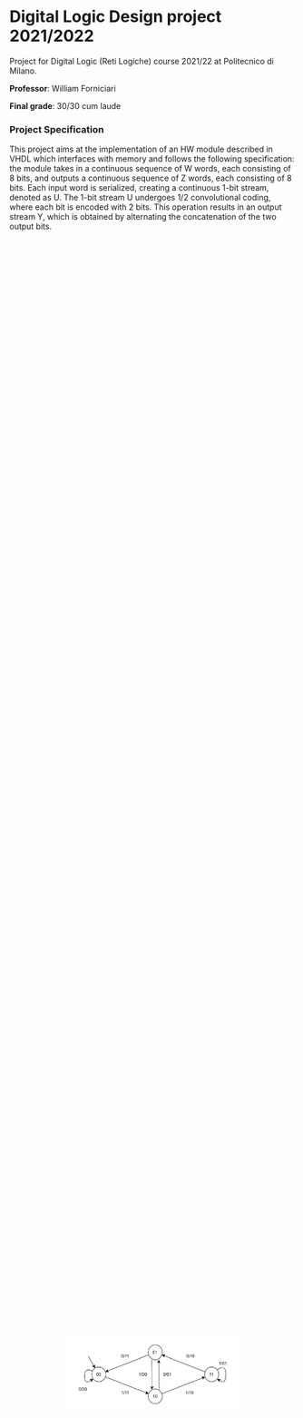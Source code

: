 # Digital Logic Design project 2021/2022

Project for Digital Logic (Reti Logiche) course 2021/22 at Politecnico di Milano.

**Professor**:  William Forniciari <br>

**Final grade**: 30/30 cum laude <br>

### Project Specification

This project aims at the implementation of an HW module described in VHDL which interfaces with memory and follows the following specification: the module takes in a continuous sequence of W words, each consisting of 8 bits, and outputs a continuous sequence of Z words, each consisting of 8 bits. Each input word is serialized, creating a continuous 1-bit stream, denoted as U. The 1-bit stream U undergoes 1/2 convolutional coding, where each bit is encoded with 2 bits. This operation results in an output stream Y, which is obtained by alternating the concatenation of the two output bits.

<div style="display: flex; justify-content: center; align-items: center; height: 100vh;">
    <img src="FSM_encoder.png" style="width:310px; height:130px;" />
</div>



### Tools
**Vivado** - synthesis and analysis of hardware description language (HDL) designs software. <br>
